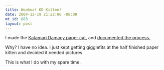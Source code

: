 ```yaml
--- 
title: Woohoo! KD Kitten!
date: 2004-12-19 21:22:06 -08:00
mt_id: 883
layout: post
---
```

I made the [Katamari Damacy paper cat][1], and [documented the process.][2]

Why? I have no idea. I just kept getting gigglefits at the half finished paper kitten and decided it needed pictures. 

This is what I do with my spare time.

   [1]: http://katamaridamacy.jp/download/index_e.html#craft
   [2]: http://www.numberporn.com/gallery/view_album.php?set_albumName=kdcat

